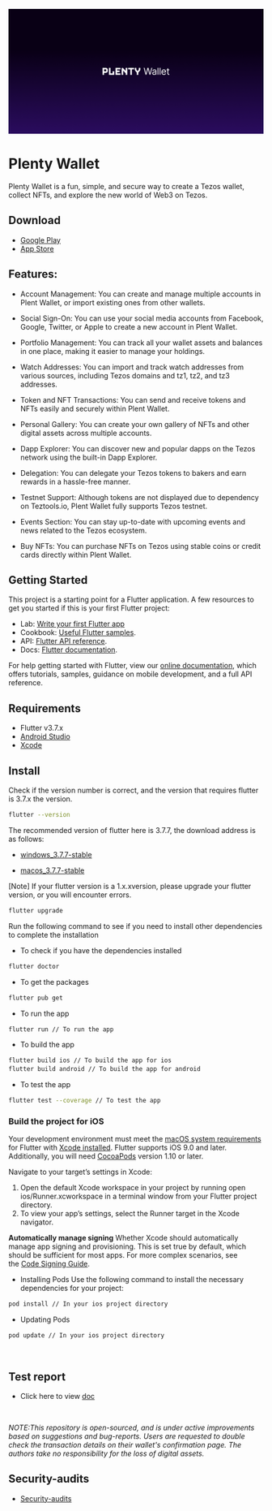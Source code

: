![plenty wallet feature image](feature_image.png)

# Plenty Wallet

Plenty Wallet is a fun, simple, and secure way to create a Tezos wallet, collect NFTs, and explore the new world of Web3 on Tezos.

## Download

- [Google Play](https://play.google.com/store/apps/details?id=com.naan&hl=en_IN&gl=US)
- [App Store](https://apps.apple.com/in/app/naan-a-tasty-tezos-wallet/id1573210354)

## Features:

- Account Management: You can create and manage multiple accounts in Plent Wallet, or import existing ones from other wallets.

- Social Sign-On: You can use your social media accounts from Facebook, Google, Twitter, or Apple to create a new account in Plent Wallet.

- Portfolio Management: You can track all your wallet assets and balances in one place, making it easier to manage your holdings.

- Watch Addresses: You can import and track watch addresses from various sources, including Tezos domains and tz1, tz2, and tz3 addresses.

- Token and NFT Transactions: You can send and receive tokens and NFTs easily and securely within Plent Wallet.

- Personal Gallery: You can create your own gallery of NFTs and other digital assets across multiple accounts.

- Dapp Explorer: You can discover new and popular dapps on the Tezos network using the built-in Dapp Explorer.

- Delegation: You can delegate your Tezos tokens to bakers and earn rewards in a hassle-free manner.

- Testnet Support: Although tokens are not displayed due to dependency on Teztools.io, Plent Wallet fully supports Tezos testnet.

- Events Section: You can stay up-to-date with upcoming events and news related to the Tezos ecosystem.

- Buy NFTs: You can purchase NFTs on Tezos using stable coins or credit cards directly within Plent Wallet.

## Getting Started

This project is a starting point for a Flutter application. A few resources to get you started if this is your first Flutter project:

- Lab: [Write your first Flutter app](https://docs.flutter.dev/get-started/codelab)
- Cookbook: [Useful Flutter samples](https://docs.flutter.dev/cookbook).
- API: [Flutter API reference](https://api.flutter.dev/).
- Docs: [Flutter documentation](https://flutter.dev/docs/).

For help getting started with Flutter, view our [online documentation](https://flutter.dev/docs), which offers tutorials, samples, guidance on mobile development, and a full API reference.

## Requirements

- Flutter v3.7.x
- [Android Studio](https://developer.android.com/studio?gclid=CjwKCAjw3K2XBhAzEiwAmmgrAt5_YcC3ioQZtDywUHoioOSz6PQ4fG2VxJL_Sx3j7HKfaC3ZeHTo1BoCfWwQAvD_BwE&gclsrc=aw.ds#downloads)
- [Xcode](https://developer.apple.com/xcode/resources/)

## Install

Check if the version number is correct, and the version that requires flutter is 3.7.x the version.

```bash
flutter --version
```

The recommended version of flutter here is 3.7.7, the download address is as follows:

- [windows_3.7.7-stable](https://storage.googleapis.com/flutter_infra_release/releases/stable/windows/flutter_windows_3.7.7-stable.zip)

- [macos_3.7.7-stable](https://storage.googleapis.com/flutter_infra_release/releases/stable/macos/flutter_macos_3.7.7-stable.zip)

[Note] If your flutter version is a 1.x.xversion, please upgrade your flutter version, or you will encounter errors.

```sh
flutter upgrade
```

Run the following command to see if you need to install other dependencies to complete the installation

- To check if you have the dependencies installed

```sh
flutter doctor
```

- To get the packages

```sh
flutter pub get
```

- To run the app

```sh
flutter run // To run the app
```

- To build the app

```sh
flutter build ios // To build the app for ios
flutter build android // To build the app for android
```

- To test the app

```sh
flutter test --coverage // To test the app
```

### Build the project for iOS

Your development environment must meet the [macOS system requirements](https://docs.flutter.dev/get-started/install/macos#system-requirements) for Flutter with [Xcode installed](https://docs.flutter.dev/get-started/install/macos#install-xcode). Flutter supports iOS 9.0 and later. Additionally, you will need [CocoaPods](https://cocoapods.org/) version 1.10 or later.

Navigate to your target’s settings in Xcode:

1. Open the default Xcode workspace in your project by running open ios/Runner.xcworkspace in a terminal window from your Flutter project directory.
2. To view your app’s settings, select the Runner target in the Xcode navigator.

**Automatically manage signing**
Whether Xcode should automatically manage app signing and provisioning. This is set true by default, which should be sufficient for most apps. For more complex scenarios, see the [Code Signing Guide](https://developer.apple.com/library/content/documentation/Security/Conceptual/CodeSigningGuide/Introduction/Introduction.html).

- Installing Pods
  Use the following command to install the necessary dependencies for your project:

```sh
pod install // In your ios project directory
```

- Updating Pods

```sh
pod update // In your ios project directory
```

<br/>

## Test report
- Click here to view [doc](https://docs.google.com/spreadsheets/d/1eBWR0VfTQsckqYQrqy-ycE9tjRI2FIyNJsSbPjdsSek/edit?usp=sharing) <br/>
  
<br/>

_NOTE:This repository is open-sourced, and is under active improvements based on suggestions and bug-reports. Users are requested to double check the transaction details on their wallet's confirmation page. The authors take no responsibility for the loss of digital assets._

## Security-audits
- [Security-audits](https://github.com/Tezsure/security-audits)

